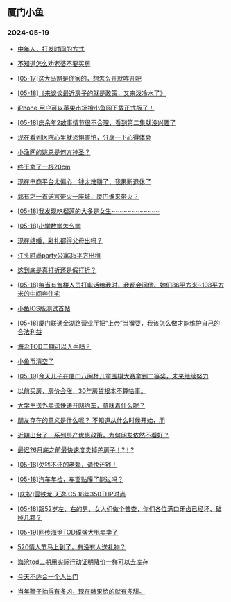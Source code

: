 ## 厦门小鱼 
### 2024-05-19

+ [中年人，打发时间的方式](http://bbs.xmfish.com/read-htm-tid-18192082.html)

+ [不知道怎么劝老婆不要买房](http://bbs.xmfish.com/read-htm-tid-18192242.html)

+ [[05-17]这大马路是你家的，想怎么开就咋开吧](http://bbs.xmfish.com/read-htm-tid-18192083.html)

+ [[05-18]《来谈谈最近房子的就是政策，又来泼冷水了》](http://bbs.xmfish.com/read-htm-tid-18192182.html)

+ [iPhone 用户可以苹果市场搜小鱼网下载正式版了！](http://bbs.xmfish.com/read-htm-tid-18192233.html)

+ [[05-18]庆余年2故事情节很不合理，看到第二集就没兴趣了](http://bbs.xmfish.com/read-htm-tid-18192117.html)

+ [现在看到医院心里就恐惧害怕，分享一下心得体会](http://bbs.xmfish.com/read-htm-tid-18192202.html)

+ [小渔网的姚总是何方神圣？](http://bbs.xmfish.com/read-htm-tid-18192335.html)

+ [终于拿了一根20cm](http://bbs.xmfish.com/read-htm-tid-18192144.html)

+ [现在电商平台太偏心，钱太难赚了，我果断退休了](http://bbs.xmfish.com/read-htm-tid-18192264.html)

+ [郭有才一首诺言带火一座城，厦门谁来带火？](http://bbs.xmfish.com/read-htm-tid-18192129.html)

+ [[05-18]我发现吃榴莲的大多是女生~~~~~~~~~~~~](http://bbs.xmfish.com/read-htm-tid-18192267.html)

+ [[05-18]小学数学怎么学](http://bbs.xmfish.com/read-htm-tid-18192480.html)

+ [现在结婚，彩礼都得父母出吗？](http://bbs.xmfish.com/read-htm-tid-18192338.html)

+ [江头时尚party公寓35平方出租](http://bbs.xmfish.com/read-htm-tid-18192511.html)

+ [这到底是真打折还是假打折？](http://bbs.xmfish.com/read-htm-tid-18192307.html)

+ [[05-18]每当有售楼人员打电话给我时，我都会问他、她们86平方米~108平方米的中间套住宅](http://bbs.xmfish.com/read-htm-tid-18192482.html)

+ [小鱼IOS版测试首帖](http://bbs.xmfish.com/read-htm-tid-18192327.html)

+ [[05-18]厦门联通金湖路营业厅把“上帝”当猴耍，我该怎么做才能维护自己的合法利益](http://bbs.xmfish.com/read-htm-tid-18192464.html)

+ [海沧TOD二期可以入手吗？](http://bbs.xmfish.com/read-htm-tid-18192369.html)

+ [小鱼币清空了](http://bbs.xmfish.com/read-htm-tid-18192397.html)

+ [[05-19]今天儿子在厦门八闽杯儿童围棋大赛拿到二等奖，未来继续努力](http://bbs.xmfish.com/read-htm-tid-18192520.html)

+ [以前买房，房价会涨，30年房贷根本不算啥事。](http://bbs.xmfish.com/read-htm-tid-18192496.html)

+ [大学生送外卖送快递开网约车，意味着什么呢？](http://bbs.xmfish.com/read-htm-tid-18192408.html)

+ [朋友存在的意义是什么呢？
不知道从什么时候开始，朋](http://bbs.xmfish.com/read-htm-tid-18192429.html)

+ [近期出台了一系列房产优惠政策，为何网友依然不看好？](http://bbs.xmfish.com/read-htm-tid-18192499.html)

+ [最迟?6月底之前最快速度卖掉差房子！?！?](http://bbs.xmfish.com/read-htm-tid-18192465.html)

+ [[05-18]欠钱不还的老赖，请快还钱！](http://bbs.xmfish.com/read-htm-tid-18192492.html)

+ [[05-18]汽车年检，车窗贴膜了能过吗？](http://bbs.xmfish.com/read-htm-tid-18192477.html)

+ [[庆祝]雪铁龙.天逸 C5
18年350THP时尚](http://bbs.xmfish.com/read-htm-tid-18192536.html)

+ [[05-18]跟52岁左、右的男、女人们做个普查，你们各位满口牙齿已经坏、破掉几颗？](http://bbs.xmfish.com/read-htm-tid-18192474.html)

+ [[05-19]网传海沧TOD璞盛大甩卖卖了](http://bbs.xmfish.com/read-htm-tid-18192684.html)

+ [520情人节马上到了，有没有人送礼物？](http://bbs.xmfish.com/read-htm-tid-18192491.html)

+ [海沧tod二期用实际行动证明降价一样可以去库存](http://bbs.xmfish.com/read-htm-tid-18192677.html)

+ [今天不适合一个人出门](http://bbs.xmfish.com/read-htm-tid-18192668.html)

+ [当年鞭子抽得有多凶，现在糖果给的就有多甜。](http://bbs.xmfish.com/read-htm-tid-18192646.html)

